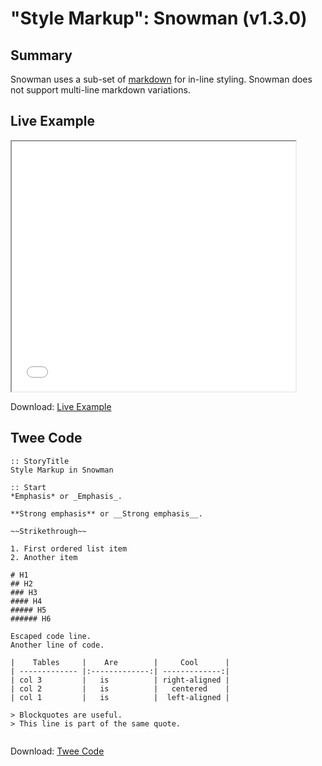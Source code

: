 # "Style Markup": Snowman (v1.3.0)

## Summary

Snowman uses a sub-set of [markdown](https://marked.js.org/#/README.md) for in-line styling. Snowman does not support multi-line markdown variations.

## Live Example

<section>
<iframe src="snowman_markup_example.html" height=400 width=90%></iframe>


Download: <a href="snowman_markup_example.html" target="_blank">Live Example</a>
</section>

## Twee Code

```
:: StoryTitle
Style Markup in Snowman

:: Start
*Emphasis* or _Emphasis_.

**Strong emphasis** or __Strong emphasis__.

~~Strikethrough~~

1. First ordered list item
2. Another item

# H1
## H2
### H3
#### H4
##### H5
###### H6

Escaped code line.
Another line of code.

|    Tables     |    Are        |     Cool      |
| ------------- |:-------------:| -------------:|
| col 3         |   is          | right-aligned |
| col 2         |   is          |   centered    |
| col 1         |   is          |  left-aligned |

> Blockquotes are useful.
> This line is part of the same quote.


```

Download: <a href="snowman_markup_twee.txt" target="_blank">Twee Code</a>
